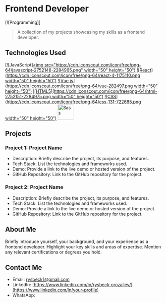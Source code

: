# Frontend Developer

[![Programming]]

> A collection of my projects showcasing my skills as a frontend developer.

## Technologies Used

[![JavaScript][<img src="https://cdn.iconscout.com/icon/free/png-64/javascript-2752148-2284965.png" width="50" height="50")](https://developer.mozilla.org/en-US/docs/Web/JavaScript)
[![React](https://cdn.iconscout.com/icon/free/png-64/react-4-1175110.png width="50" height="50")](https://reactjs.org/)
[![Vue.js](https://cdn.iconscout.com/icon/free/png-64/vue-282497.png width="50" height="50")](https://vuejs.org/)
[![HTML5](https://cdn.iconscout.com/icon/free/png-64/html-2752151-2284975.png width="50" height="50")](https://developer.mozilla.org/en-US/docs/Web/HTML)
[![CSS](https://cdn.iconscout.com/icon/free/png-64/css-131-722685.png width="50" height="50")](https://developer.mozilla.org/en-US/docs/Web/CSS)
[<img src="https://cdn.iconscout.com/icon/free/png-64/sass-226054.png" alt="Sass" width="50" height="50">](https://sass-lang.com/documentation)


## Projects

### Project 1: Project Name

- Description: Briefly describe the project, its purpose, and features.
- Tech Stack: List the technologies and frameworks used.
- Demo: Provide a link to the live demo or hosted version of the project.
- GitHub Repository: Link to the GitHub repository for the project.

### Project 2: Project Name

- Description: Briefly describe the project, its purpose, and features.
- Tech Stack: List the technologies and frameworks used.
- Demo: Provide a link to the live demo or hosted version of the project.
- GitHub Repository: Link to the GitHub repository for the project.

## About Me

Briefly introduce yourself, your background, and your experience as a frontend developer. Highlight your key skills and areas of expertise. Mention any relevant certifications or degrees you hold.

## Contact Me

- Email: [rysbeck1@gmail.com](mailto:your-email@example.com)
- LinkedIn: [https://www.linkedin.com/in/rysbeck-orozaliev/](https://www.linkedin.com/in/your-profile)
- WhatsApp:
